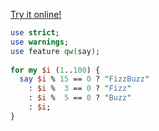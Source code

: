[Try it online!](https://tio.run/##VctBCsIwFATQ/T/FUBTaTUmQbgyl0IX3CJJKQKv@JIRGPHts6UKym5nHvAzfu5yDM3Ce7dUr2nLUPNv55vY2Ge0DG7xj7fTSKAJNT8ZjwcGilm0rhWjwIWDlbTtCduh7CAyoLjalMaRUrQ6cd8ep8NL@3/Kn6JvzDw "Perl 5 – Try It Online")
```perl
use strict;
use warnings;
use feature qw(say);
 
for my $i (1..100) {
  say $i % 15 == 0 ? "FizzBuzz"
    : $i %  3 == 0 ? "Fizz"
    : $i %  5 == 0 ? "Buzz"
    : $i;
}
```
